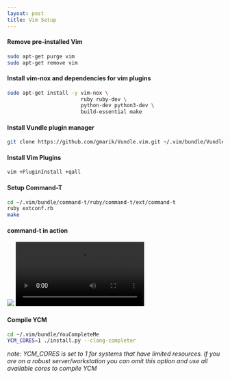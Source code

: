 ```yaml
---
layout: post
title: Vim Setup
---
```


#### Remove pre-installed Vim
```bash
sudo apt-get purge vim
sudo apt-get remove vim
```
#### Install vim-nox and dependencies for vim plugins
```bash
sudo apt-get install -y vim-nox \
                        ruby ruby-dev \
                        python-dev python3-dev \
                        build-essential make
```
#### Install Vundle plugin manager
```bash
git clone https://github.com/gmarik/Vundle.vim.git ~/.vim/bundle/Vundle.vim
```
#### Install Vim Plugins
```bash
vim +PluginInstall +qall
```
#### Setup Command-T
```bash
cd ~/.vim/bundle/command-t/ruby/command-t/ext/command-t
ruby extconf.rb
make
```
#### command-t in action
<img src="https://thumbs.gfycat.com/SerpentineJollyAlaskajingle-size_restricted.gif" />
<video><source src="https://media.giphy.com/media/TIylHuZXyFRaBGrKv2/source.mp4" type="video/mp4"></video>

#### Compile YCM
```bash
cd ~/.vim/bundle/YouCompleteMe
YCM_CORES=1 ./install.py --clang-completer
```
_note: YCM_CORES is set to 1 for systems that have limited resources. If you are on a robust server/workstation you can omit this option and use all available cores to compile YCM_
